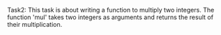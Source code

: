 Task2: This task is about writing a function to multiply two integers. The function 'mul' takes two integers as arguments and returns the result of their multiplication.
